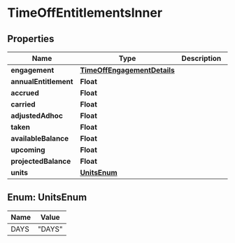 

# TimeOffEntitlementsInner


## Properties

| Name | Type | Description | Notes |
|------------ | ------------- | ------------- | -------------|
|**engagement** | [**TimeOffEngagementDetails**](TimeOffEngagementDetails.md) |  |  [optional] |
|**annualEntitlement** | **Float** |  |  [optional] |
|**accrued** | **Float** |  |  [optional] |
|**carried** | **Float** |  |  [optional] |
|**adjustedAdhoc** | **Float** |  |  [optional] |
|**taken** | **Float** |  |  [optional] |
|**availableBalance** | **Float** |  |  [optional] |
|**upcoming** | **Float** |  |  [optional] |
|**projectedBalance** | **Float** |  |  [optional] |
|**units** | [**UnitsEnum**](#UnitsEnum) |  |  [optional] |



## Enum: UnitsEnum

| Name | Value |
|---- | -----|
| DAYS | &quot;DAYS&quot; |



